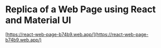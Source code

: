 # Replica of a Web Page using React and Material UI

[https://react-web-page-b74b9.web.app/](https://react-web-page-b74b9.web.app/)
